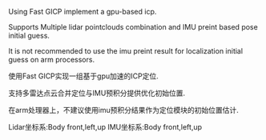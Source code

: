 Using Fast GICP implement a gpu-based icp.

Supports Multiple lidar pointclouds combination and IMU preint based pose initial guess.

It is not recommended to use the imu preint result for localization initial guess on arm processors.

使用Fast GICP实现一组基于gpu加速的ICP定位.

支持多雷达点云合并定位与IMU预积分提供优化初始位置.

在arm处理器上，不建议使用imu预积分结果作为定位模块的初始位置估计.

Lidar坐标系:Body front,left,up
IMU坐标系:Body front,left,up

